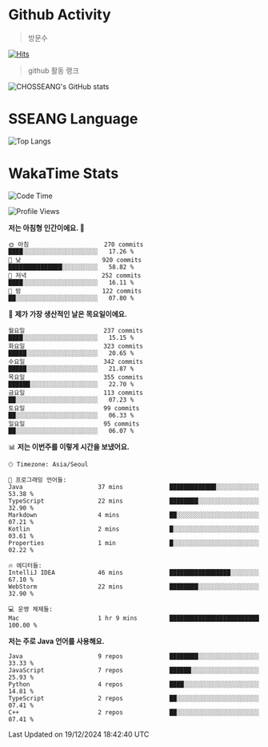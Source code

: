 <!--
**CHOSSEANG/CHOSSEANG** is a ✨ _special_ ✨ repository because its `README.md` (this file) appears on your GitHub profile.

Here are some ideas to get you started:

- 🔭 I’m currently working on ...
- 🌱 I’m currently learning ...
- 👯 I’m looking to collaborate on ...
- 🤔 I’m looking for help with ...
- 💬 Ask me about ...
- 📫 How to reach me: ...
- 😄 Pronouns: ...
- ⚡ Fun fact: ...
-->

# Github Activity
> 방문수

[![Hits](https://hits.seeyoufarm.com/api/count/incr/badge.svg?url=https%3A%2F%2Fgithub.com%2FCHOSSEANG&count_bg=%238AED3E&title_bg=%23495358&icon=electron.svg&icon_color=%23E7E7E7&title=CHOSSEANG&edge_flat=false)](https://hits.seeyoufarm.com)
> github 활동 랭크

![CHOSSEANG's GitHub stats](https://github-readme-stats.vercel.app/api?username=CHOSSEANG&show_icons=true&theme=radical)

# SSEANG Language
![Top Langs](https://github-readme-stats.vercel.app/api/top-langs/?username=CHOSSEANG&layout=compact)

# WakaTime Stats

<!--START_SECTION:waka-->
![Code Time](http://img.shields.io/badge/Code%20Time-322%20hrs%2058%20mins-blue)

![Profile Views](http://img.shields.io/badge/Profile%20Views-0-blue)

**저는 아침형 인간이에요. 🐤** 

```text
🌞 아침                     270 commits         ████░░░░░░░░░░░░░░░░░░░░░   17.26 % 
🌆 낮　                     920 commits         ███████████████░░░░░░░░░░   58.82 % 
🌃 저녁                     252 commits         ████░░░░░░░░░░░░░░░░░░░░░   16.11 % 
🌙 밤　                     122 commits         ██░░░░░░░░░░░░░░░░░░░░░░░   07.80 % 
```
📅 **제가 가장 생산적인 날은 목요일이에요.** 

```text
월요일                      237 commits         ████░░░░░░░░░░░░░░░░░░░░░   15.15 % 
화요일                      323 commits         █████░░░░░░░░░░░░░░░░░░░░   20.65 % 
수요일                      342 commits         █████░░░░░░░░░░░░░░░░░░░░   21.87 % 
목요일                      355 commits         ██████░░░░░░░░░░░░░░░░░░░   22.70 % 
금요일                      113 commits         ██░░░░░░░░░░░░░░░░░░░░░░░   07.23 % 
토요일                      99 commits          ██░░░░░░░░░░░░░░░░░░░░░░░   06.33 % 
일요일                      95 commits          ██░░░░░░░░░░░░░░░░░░░░░░░   06.07 % 
```


📊 **저는 이번주를 이렇게 시간을 보냈어요.** 

```text
🕑︎ Timezone: Asia/Seoul

💬 프로그래밍 언어들: 
Java                     37 mins             █████████████░░░░░░░░░░░░   53.38 % 
TypeScript               22 mins             ████████░░░░░░░░░░░░░░░░░   32.90 % 
Markdown                 4 mins              ██░░░░░░░░░░░░░░░░░░░░░░░   07.21 % 
Kotlin                   2 mins              █░░░░░░░░░░░░░░░░░░░░░░░░   03.61 % 
Properties               1 min               █░░░░░░░░░░░░░░░░░░░░░░░░   02.22 % 

🔥 에디터들: 
IntelliJ IDEA            46 mins             █████████████████░░░░░░░░   67.10 % 
WebStorm                 22 mins             ████████░░░░░░░░░░░░░░░░░   32.90 % 

💻 운영 체제들: 
Mac                      1 hr 9 mins         █████████████████████████   100.00 % 
```

**저는 주로 Java 언어를 사용해요.** 

```text
Java                     9 repos             ████████░░░░░░░░░░░░░░░░░   33.33 % 
JavaScript               7 repos             ██████░░░░░░░░░░░░░░░░░░░   25.93 % 
Python                   4 repos             ████░░░░░░░░░░░░░░░░░░░░░   14.81 % 
TypeScript               2 repos             ██░░░░░░░░░░░░░░░░░░░░░░░   07.41 % 
C++                      2 repos             ██░░░░░░░░░░░░░░░░░░░░░░░   07.41 % 
```




 Last Updated on 19/12/2024 18:42:40 UTC
<!--END_SECTION:waka-->
